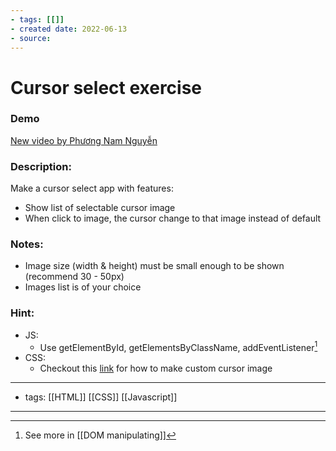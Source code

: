 ```yaml
---
- tags: [[]]
- created date: 2022-06-13
- source: 
---
```


# Cursor select exercise
### Demo

[New video by Phương Nam Nguyễn](https://photos.app.goo.gl/EfnPqzLLq4XSpRtWA)

### Description:

Make a cursor select app with features:

-   Show list of selectable cursor image
-   When click to image, the cursor change to that image instead of default

### Notes:

-   Image size (width & height) must be small enough to be shown (recommend 30 - 50px)
-   Images list is of your choice

### Hint:
-   JS:
    -   Use getElementById, getElementsByClassName, addEventListener[^1]
-   CSS:
    -   Checkout this [link](https://stackoverflow.com/questions/18551277/using-external-images-for-css-custom-cursors) for how to make custom cursor image


---
- tags: [[HTML]] [[CSS]] [[Javascript]]
---

[^1]: See more in [[DOM manipulating]]